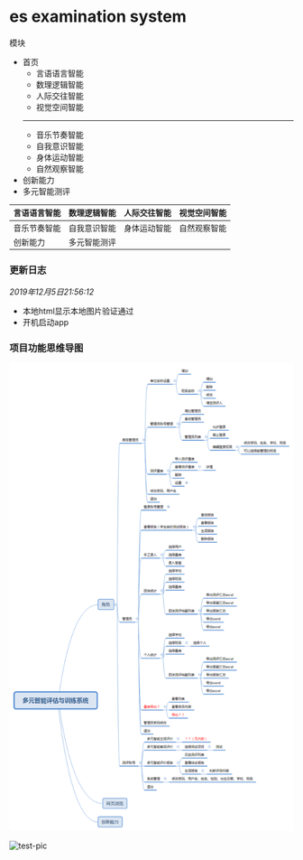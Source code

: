 # es examination system

模块
+ 首页
    + 言语语言智能
    + 数理逻辑智能
    + 人际交往智能
    + 视觉空间智能
    ----
    + 音乐节奏智能
    + 自我意识智能
    + 身体运动智能
    + 自然观察智能
+ 创新能力
+ 多元智能测评

|言语语言智能|数理逻辑智能|人际交往智能|视觉空间智能|
|:---|:---:|:---:|---:|
|音乐节奏智能|自我意识智能|身体运动智能|自然观察智能|
|创新能力|多元智能测评|             |         |




### 更新日志


_2019年12月5日21:56:12_

+ 本地html显示本地图片验证通过
+ 开机启动app



### 项目功能思维导图

![xmind](./ProjcetData/多元智能评估与训练系统.png "xmind")

![test-pic](https://upload.jianshu.io/users/upload_avatars/13623636/b65d89a7-6115-479e-8004-18753e925b69?imageMogr2/auto-orient/strip|imageView2/1/w/240/h/240 "my title")

